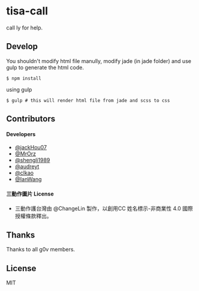 # tisa-call

call ly for help.

## Develop

You shouldn't modify html file manully, modify jade (in jade folder) and use gulp to generate the html code.

```
$ npm install
```

using gulp

```
$ gulp # this will render html file from jade and scss to css
```

## Contributors

#### Developers

- [@jackHou07](https://github.com/JackHou07)
- [@MrOrz](https://github.com/MrOrz)
- [@shengli1989](https://github.com/shengli1989)
- [@audreyt](https://github.com/audreyt)
- [@clkao](https://github.com/clkao)
- [@IanWang](https://github.com/IanWang)

#### 三動作圖片 License 

- 三動作護台灣由 @ChangeLin 製作，以創用CC 姓名標示-非商業性 4.0 國際 授權條款釋出。

## Thanks 

Thanks to all g0v members.

## License 

MIT
